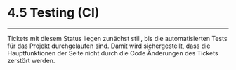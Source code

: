# 4.5 Testing \(CI\)

---

Tickets mit diesem Status liegen zunächst still, bis die automatisierten Tests für das Projekt durchgelaufen sind. Damit wird sichergestellt, dass die Hauptfunktionen der Seite nicht durch die Code Änderungen des Tickets zerstört werden. 

